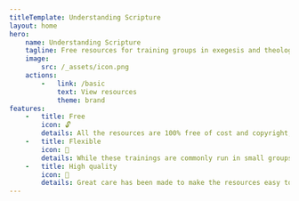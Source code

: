 ```yaml
---
titleTemplate: Understanding Scripture
layout: home
hero:
    name: Understanding Scripture
    tagline: Free resources for training groups in exegesis and theology
    image:
        src: /_assets/icon.png
    actions:
        -   link: /basic
            text: View resources
            theme: brand
features:
    -   title: Free
        icon: 🔓
        details: All the resources are 100% free of cost and copyright, meaning they can be edited and adapted however you need, with no conditions.
    -   title: Flexible
        icon: 📝
        details: While these trainings are commonly run in small groups over six sessions, they can easily be adapted to other scenarios, such as one-to-one or classrooms.
    -   title: High quality
        icon: 💎
        details: Great care has been made to make the resources easy to understand, easy to translate, and aesthetically pleasing.
---
```

